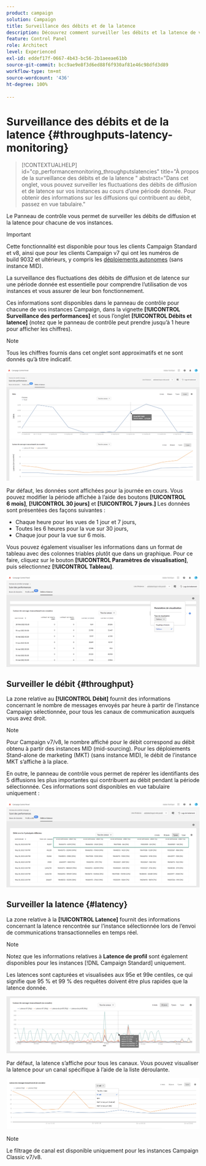 ```yaml
---
product: campaign
solution: Campaign
title: Surveillance des débits et de la latence
description: Découvrez comment surveiller les débits et la latence de vos instances Campaign dans le panneau de contrôle.
feature: Control Panel
role: Architect
level: Experienced
exl-id: eddef17f-0667-4b43-bc56-2b1aeeae61bb
source-git-commit: bcc9ae9e8f3d6ed88f6f930af81e46c98dfd3d89
workflow-type: tm+mt
source-wordcount: '436'
ht-degree: 100%

---
```


# Surveillance des débits et de la latence {#throughputs-latency-monitoring}

>[!CONTEXTUALHELP]
>id="cp_performancemonitoring_throughputslatencies"
>title="À propos de la surveillance des débits et de la latence "
>abstract="Dans cet onglet, vous pouvez surveiller les fluctuations des débits de diffusion et de latence sur vos instances au cours dʼune période donnée. Pour obtenir des informations sur les diffusions qui contribuent au débit, passez en vue tabulaire."

Le Panneau de contrôle vous permet de surveiller les débits de diffusion et la latence pour chacune de vos instances.

>[!IMPORTANT]
>
>Cette fonctionnalité est disponible pour tous les clients Campaign Standard et v8, ainsi que pour les clients Campaign v7 qui ont les numéros de build 9032 et ultérieurs, y compris les [déploiements autonomes](https://experienceleague.adobe.com/docs/campaign-classic/using/installing-campaign-classic/deployment-types-/standalone-deployment.html?lang=fr) (sans instance MID).

La surveillance des fluctuations des débits de diffusion et de latence sur une période donnée est essentielle pour comprendre lʼutilisation de vos instances et vous assurer de leur bon fonctionnement.

Ces informations sont disponibles dans le panneau de contrôle pour chacune de vos instances Campaign, dans la vignette **[!UICONTROL Surveillance des performances]** et sous lʼonglet **[!UICONTROL Débits et latence]** (notez que le panneau de contrôle peut prendre jusqu’à 1 heure pour afficher les chiffres).

>[!NOTE]
>
>Tous les chiffres fournis dans cet onglet sont approximatifs et ne sont donnés quʼà titre indicatif.

![](assets/throughput-latencies-overview.png)

Par défaut, les données sont affichées pour la journée en cours. Vous pouvez modifier la période affichée à l’aide des boutons **[!UICONTROL 6 mois]**, **[!UICONTROL 30 jours]** et **[!UICONTROL 7 jours.]** Les données sont présentées des façons suivantes :
* Chaque heure pour les vues de 1 jour et 7 jours,
* Toutes les 6 heures pour la vue sur 30 jours,
* Chaque jour pour la vue sur 6 mois.

Vous pouvez également visualiser les informations dans un format de tableau avec des colonnes triables plutôt que dans un graphique. Pour ce faire, cliquez sur le bouton **[!UICONTROL Paramètres de visualisation]**, puis sélectionnez **[!UICONTROL Tableau]**.

![](assets/throughput-latencies-table.png)

## Surveiller le débit {#throughput}

La zone relative au **[!UICONTROL Débit]** fournit des informations concernant le nombre de messages envoyés par heure à partir de l’instance Campaign sélectionnée, pour tous les canaux de communication auxquels vous avez droit.

>[!NOTE]
>
>Pour Campaign v7/v8, le nombre affiché pour le débit correspond au débit obtenu à partir des instances MID (mid-sourcing). Pour les déploiements Stand-alone de marketing (MKT) (sans instance MID), le débit de l’instance MKT s’affiche à la place.

En outre, le panneau de contrôle vous permet de repérer les identifiants des 5 diffusions les plus importantes qui contribuent au débit pendant la période sélectionnée. Ces informations sont disponibles en vue tabulaire uniquement :

![](assets/throughput-latencies-top5.png)

## Surveiller la latence {#latency}

La zone relative à la **[!UICONTROL Latence]** fournit des informations concernant la latence rencontrée sur l’instance sélectionnée lors de l’envoi de communications transactionnelles en temps réel.

>[!NOTE]
>
>Notez que les informations relatives à **Latence de profil** sont également disponibles pour les instances [!DNL Campaign Standard] uniquement.

Les latences sont capturées et visualisées aux 95e et 99e centiles, ce qui signifie que 95 % et 99 % des requêtes doivent être plus rapides que la latence donnée.

![](assets/throughput-latencies-latency.png)

Par défaut, la latence s’affiche pour tous les canaux. Vous pouvez visualiser la latence pour un canal spécifique à l’aide de la liste déroulante.

![](assets/throughput-latencies-filter.png)

>[!NOTE]
>
>Le filtrage de canal est disponible uniquement pour les instances Campaign Classic v7/v8.

